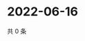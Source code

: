 # 2022-06-16

共 0 条

<!-- BEGIN WEIBO -->
<!-- 最后更新时间 Thu Jun 16 2022 13:17:44 GMT+0800 (China Standard Time) -->

<!-- END WEIBO -->
